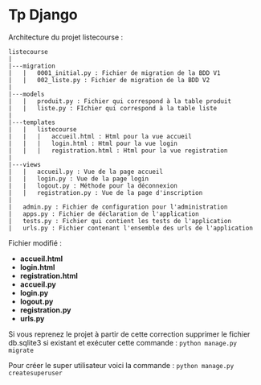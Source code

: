 # Tp Django
Architecture du projet listecourse :  

```
listecourse  
|
|---migration
|   |   0001_initial.py : Fichier de migration de la BDD V1
|   |   002_liste.py : Fichier de migration de la BDD V2
|
|---models
|   |   produit.py : Fichier qui correspond à la table produit
|   |   liste.py : FIchier qui correspond à la table liste
|
|---templates
|   |   listecourse
|   |   |   accueil.html : Html pour la vue accueil
|   |   |   login.html : Html pour la vue login
|   |   |   registration.html : Html pour la vue registration
|
|---views
|   |   accueil.py : Vue de la page accueil
|   |   login.py : Vue de la page login
|   |   logout.py : Méthode pour la déconnexion
|   |   registration.py : Vue de la page d'inscription
|
|   admin.py : Fichier de configuration pour l'administration
|   apps.py : Fichier de déclaration de l'application
|   tests.py : Fichier qui contient les tests de l'application
|   urls.py : Fichier contenant l'ensemble des urls de l'application
```

Fichier modifié : 
- **accueil.html**
- **login.html**
- **registration.html**
- **accueil.py**
- **login.py**
- **logout.py**
- **registration.py**
- **urls.py**

Si vous reprenez le projet à partir de cette correction supprimer le fichier db.sqlite3 si existant 
et exécuter cette commande : `python manage.py migrate`

Pour créer le super utilisateur voici la commande : `python manage.py createsuperuser`